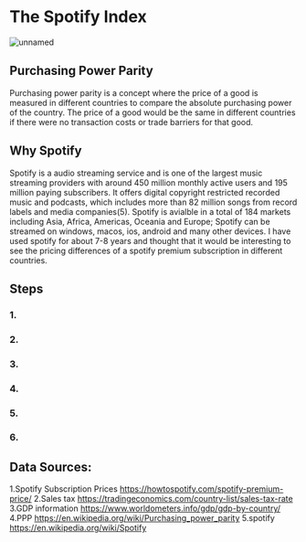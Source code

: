 # The Spotify Index

![unnamed](https://user-images.githubusercontent.com/120099114/206535243-492f6ef1-fd32-4691-a32b-b78e376e780a.png)

## Purchasing Power Parity
Purchasing power parity is a concept where the price of a good is measured in different countries to compare the absolute purchasing power of the country. The price of a good would be the same in different countries if there were no transaction costs or trade barriers for that good.

## Why Spotify
Spotify is a audio streaming service and is one of the largest music streaming providers with around 450 million monthly active users and 195 million paying subscribers. It offers digital copyright restricted recorded music and podcasts, which includes more than 82 million songs from record labels and media companies(5). Spotify is avialble in a total of 184 markets including Asia, Africa, Americas, Oceania and Europe; Spotify can be streamed on windows, macos, ios, android and many other devices. I have used spotify for about 7-8 years and thought that it would be interesting to see the pricing differences of a spotify premium subscription in different countries.

## Steps

### 1.

### 2.

### 3.

### 4.

### 5.

### 6.

## Data Sources:
1.Spotify Subscription Prices
https://howtospotify.com/spotify-premium-price/
2.Sales tax
https://tradingeconomics.com/country-list/sales-tax-rate
3.GDP information
https://www.worldometers.info/gdp/gdp-by-country/
4.PPP
https://en.wikipedia.org/wiki/Purchasing_power_parity
5.spotify
https://en.wikipedia.org/wiki/Spotify
